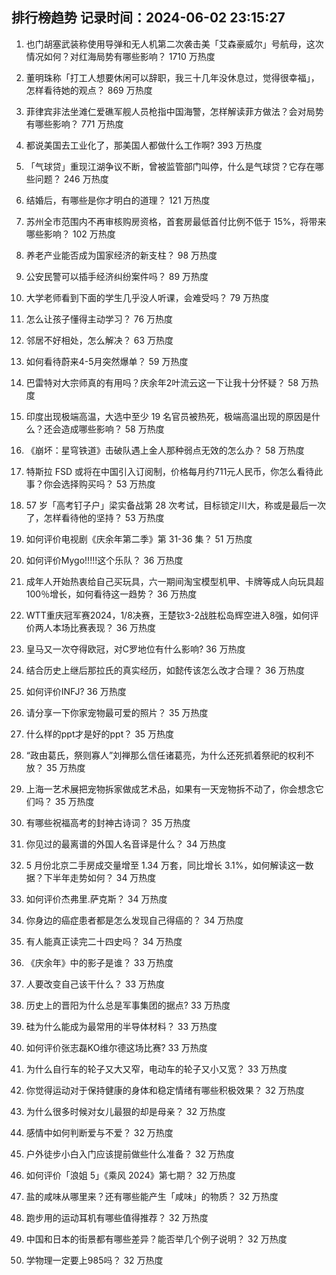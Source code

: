 
## 排行榜趋势 记录时间：2024-06-02 23:15:27
  
  1. 也门胡塞武装称使用导弹和无人机第二次袭击美「艾森豪威尔」号航母，这次情况如何？对红海局势有哪些影响？ 1710 万热度
    
  2. 董明珠称「打工人想要休闲可以辞职，我三十几年没休息过，觉得很幸福」，怎样看待她的观点？ 869 万热度
    
  3. 菲律宾非法坐滩仁爱礁军舰人员枪指中国海警，怎样解读菲方做法？会对局势有哪些影响？ 771 万热度
    
  4. 都说美国去工业化了，那美国人都做什么工作啊? 393 万热度
    
  5. 「气球贷」重现江湖争议不断，曾被监管部门叫停，什么是气球贷？它存在哪些问题？ 246 万热度
    
  6. 结婚后，有哪些是你才明白的道理？ 121 万热度
    
  7. 苏州全市范围内不再审核购房资格，首套房最低首付比例不低于 15%，将带来哪些影响？ 102 万热度
    
  8. 养老产业能否成为国家经济的新支柱？ 98 万热度
    
  9. 公安民警可以插手经济纠纷案件吗？ 89 万热度
    
  10. 大学老师看到下面的学生几乎没人听课，会难受吗？ 79 万热度
    
  11. 怎么让孩子懂得主动学习？ 76 万热度
    
  12. 邻居不好相处，怎么解决？ 63 万热度
    
  13. 如何看待蔚来4-5月突然爆单？ 59 万热度
    
  14. 巴雷特对大宗师真的有用吗？庆余年2叶流云这一下让我十分怀疑？ 58 万热度
    
  15. 印度出现极端高温，大选中至少 19 名官员被热死，极端高温出现的原因是什么？还会造成哪些影响？ 58 万热度
    
  16. 《崩坏：星穹铁道》击破队遇上金人那种弱点无效的怎么办？ 58 万热度
    
  17. 特斯拉 FSD 或将在中国引入订阅制，价格每月约711元人民币，你怎么看待此事？你会选择购买吗？ 53 万热度
    
  18. 57 岁「高考钉子户」梁实备战第 28 次考试，目标锁定川大，称或是最后一次了，怎样看待他的坚持？ 53 万热度
    
  19. 如何评价电视剧《庆余年第二季》第 31-36 集？ 51 万热度
    
  20. 如何评价Mygo!!!!!这个乐队？ 36 万热度
    
  21. 成年人开始热衷给自己买玩具，六一期间淘宝模型机甲、卡牌等成人向玩具超100％增长，如何看待这一趋势？ 36 万热度
    
  22. WTT重庆冠军赛2024，1/8决赛，王楚钦3-2战胜松岛辉空进入8强，如何评价两人本场比赛表现？ 36 万热度
    
  23. 皇马又一次夺得欧冠，对C罗地位有什么影响? 36 万热度
    
  24. 结合历史上继后那拉氏的真实经历，如懿传该怎么改才合理？ 36 万热度
    
  25. 如何评价INFJ? 36 万热度
    
  26. 请分享一下你家宠物最可爱的照片？ 35 万热度
    
  27. 什么样的ppt才是好的ppt？ 35 万热度
    
  28. “政由葛氏，祭则寡人”刘禅那么信任诸葛亮，为什么还死抓着祭祀的权利不放？ 35 万热度
    
  29. 上海一艺术展把宠物拆家做成艺术品，如果有一天宠物拆不动了，你会想念它们吗？ 35 万热度
    
  30. 有哪些祝福高考的封神古诗词？ 35 万热度
    
  31. 你见过的最离谱的外国人名音译是什么？ 34 万热度
    
  32. 5 月份北京二手房成交量增至 1.34 万套，同比增长 3.1%，如何解读这一数据？下半年走势如何？ 34 万热度
    
  33. 如何评价杰弗里.萨克斯？ 34 万热度
    
  34. 你身边的癌症患者都是怎么发现自己得癌的？ 34 万热度
    
  35. 有人能真正读完二十四史吗？ 34 万热度
    
  36. 《庆余年》中的影子是谁？ 33 万热度
    
  37. 人要改变自己该干什么？ 33 万热度
    
  38. 历史上的晋阳为什么总是军事集团的据点? 33 万热度
    
  39. 硅为什么能成为最常用的半导体材料？ 33 万热度
    
  40. 如何评价张志磊KO维尔德这场比赛? 33 万热度
    
  41. 为什么自行车的轮子又大又窄，电动车的轮子又小又宽？ 33 万热度
    
  42. 你觉得运动对于保持健康的身体和稳定情绪有哪些积极效果？ 32 万热度
    
  43. 为什么很多时候对女儿最狠的却是母亲？ 32 万热度
    
  44. 感情中如何判断爱与不爱？ 32 万热度
    
  45. 户外徒步小白入门应该提前做些什么准备？ 32 万热度
    
  46. 如何评价「浪姐 5」《乘风 2024》第七期？ 32 万热度
    
  47. 盐的咸味从哪里来？还有哪些能产生「咸味」的物质？ 32 万热度
    
  48. 跑步用的运动耳机有哪些值得推荐？ 32 万热度
    
  49. 中国和日本的街景都有哪些差异？能否举几个例子说明？ 32 万热度
    
  50. 学物理一定要上985吗？ 32 万热度
    